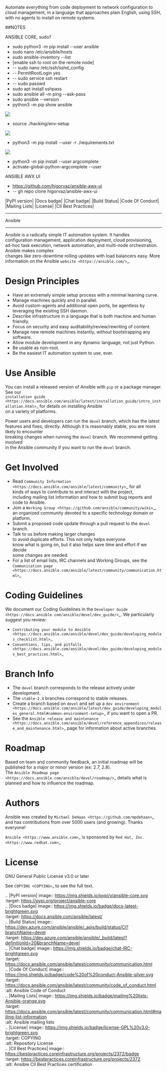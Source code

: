 Automate everything from code deployment to network configuration to cloud management, in a language that approaches plain English, using SSH, with no agents to install on remote systems.

##NOTES

ANSIBLE CORE, sudo?

*   sudo python3 -m pip install --user ansible
*   sudo nano /etc/ansible/hosts
*   sudo ansible-inventory --list
*   \[enable ssh to root on the remote node\]
*   \-- sudo nano /etc/ssh/sshd\_config
*   \-- PermitRootLogin yes
*   \-- sudo service ssh restart
*   \-- sudo passwd
*   sudo apt install sshpass
*   sudo ansible all -m ping --ask-pass
*   sudo ansible --version
*   python3 -m pip show ansible

![](https://user-images.githubusercontent.com/9384127/228974511-b9991bd7-b4bb-4ce7-b98f-12e5d38ffc19.png)

*   source ./hacking/env-setup

![](https://user-images.githubusercontent.com/9384127/228974877-51116634-3e75-4f8d-a77c-7aa0363ecee5.png)

*   python3 -m pip install --user -r ./requirements.txt

![](https://user-images.githubusercontent.com/9384127/228976480-eb13949d-9a71-4e04-ba08-9567010ad8ea.png)

*   python3 -m pip install --user argcomplete
*   activate-global-python-argcomplete --user

ANSIBLE AWX UI

*   https://github.com/higorvaz/ansible-awx-ui
*   \-- gh repo clone higorvaz/ansible-awx-ui

|PyPI version| |Docs badge| |Chat badge| |Build Status| |Code Of Conduct| |Mailing Lists| |License| |CII Best Practices|

---

Ansible

---

Ansible is a radically simple IT automation system. It handles  
configuration management, application deployment, cloud provisioning,  
ad-hoc task execution, network automation, and multi-node orchestration. Ansible makes complex  
changes like zero-downtime rolling updates with load balancers easy. More information on the Ansible `website <https://ansible.com/>`\_.

# Design Principles

*   Have an extremely simple setup process with a minimal learning curve.
*   Manage machines quickly and in parallel.
*   Avoid custom-agents and additional open ports, be agentless by  
    leveraging the existing SSH daemon.
*   Describe infrastructure in a language that is both machine and human  
    friendly.
*   Focus on security and easy auditability/review/rewriting of content.
*   Manage new remote machines instantly, without bootstrapping any  
    software.
*   Allow module development in any dynamic language, not just Python.
*   Be usable as non-root.
*   Be the easiest IT automation system to use, ever.

# Use Ansible

You can install a released version of Ansible with `pip` or a package manager. See our  
`installation guide <https://docs.ansible.com/ansible/latest/installation_guide/intro_installation.html>`\_ for details on installing Ansible  
on a variety of platforms.

Power users and developers can run the `devel` branch, which has the latest  
features and fixes, directly. Although it is reasonably stable, you are more likely to encounter  
breaking changes when running the `devel` branch. We recommend getting involved  
in the Ansible community if you want to run the `devel` branch.

# Get Involved

*   Read `Community Information <https://docs.ansible.com/ansible/latest/community>`\_ for all  
    kinds of ways to contribute to and interact with the project,  
    including mailing list information and how to submit bug reports and  
    code to Ansible.
*   Join a `Working Group <https://github.com/ansible/community/wiki>`\_, an organized community devoted to a specific technology domain or platform.
*   Submit a proposed code update through a pull request to the `devel` branch.
*   Talk to us before making larger changes  
    to avoid duplicate efforts. This not only helps everyone  
    know what is going on, but it also helps save time and effort if we decide  
    some changes are needed.
*   For a list of email lists, IRC channels and Working Groups, see the  
    `Communication page <https://docs.ansible.com/ansible/latest/community/communication.html>`\_

# Coding Guidelines

We document our Coding Guidelines in the `Developer Guide <https://docs.ansible.com/ansible/devel/dev_guide/>`\_. We particularly suggest you review:

*   `Contributing your module to Ansible <https://docs.ansible.com/ansible/devel/dev_guide/developing_modules_checklist.html>`\_
*   `Conventions, tips, and pitfalls <https://docs.ansible.com/ansible/devel/dev_guide/developing_modules_best_practices.html>`\_

# Branch Info

*   The `devel` branch corresponds to the release actively under development.
*   The `stable-2.X` branches correspond to stable releases.
*   Create a branch based on `devel` and set up a `dev environment <https://docs.ansible.com/ansible/latest/dev_guide/developing_modules_general.html#common-environment-setup>`\_ if you want to open a PR.
*   See the `Ansible release and maintenance <https://docs.ansible.com/ansible/devel/reference_appendices/release_and_maintenance.html>`\_ page for information about active branches.

# Roadmap

Based on team and community feedback, an initial roadmap will be published for a major or minor version (ex: 2.7, 2.8).  
The `Ansible Roadmap page <https://docs.ansible.com/ansible/devel/roadmap/>`\_ details what is planned and how to influence the roadmap.

# Authors

Ansible was created by `Michael DeHaan <https://github.com/mpdehaan>`\_  
and has contributions from over 5000 users (and growing). Thanks everyone!

`Ansible <https://www.ansible.com>`\_ is sponsored by `Red Hat, Inc. <https://www.redhat.com>`\_

# License

GNU General Public License v3.0 or later

See `COPYING <COPYING>`\_ to see the full text.

.. |PyPI version| image:: https://img.shields.io/pypi/v/ansible-core.svg  
:target: https://pypi.org/project/ansible-core  
.. |Docs badge| image:: https://img.shields.io/badge/docs-latest-brightgreen.svg  
:target: https://docs.ansible.com/ansible/latest/  
.. |Build Status| image:: https://dev.azure.com/ansible/ansible/_apis/build/status/CI?branchName=devel  
:target: https://dev.azure.com/ansible/ansible/_build/latest?definitionId=20&branchName=devel  
.. |Chat badge| image:: https://img.shields.io/badge/chat-IRC-brightgreen.svg  
:target: https://docs.ansible.com/ansible/latest/community/communication.html  
.. |Code Of Conduct| image:: https://img.shields.io/badge/code%20of%20conduct-Ansible-silver.svg  
:target: https://docs.ansible.com/ansible/latest/community/code_of_conduct.html  
:alt: Ansible Code of Conduct  
.. |Mailing Lists| image:: https://img.shields.io/badge/mailing%20lists-Ansible-orange.svg  
:target: https://docs.ansible.com/ansible/latest/community/communication.html#mailing-list-information  
:alt: Ansible mailing lists  
.. |License| image:: https://img.shields.io/badge/license-GPL%20v3.0-brightgreen.svg  
:target: COPYING  
:alt: Repository License  
.. |CII Best Practices| image:: https://bestpractices.coreinfrastructure.org/projects/2372/badge  
:target: https://bestpractices.coreinfrastructure.org/projects/2372  
:alt: Ansible CII Best Practices certification
